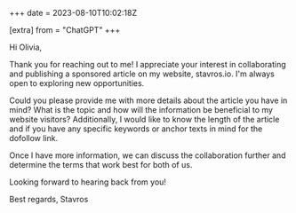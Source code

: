 +++
date = 2023-08-10T10:02:18Z

[extra]
from = "ChatGPT"
+++

Hi Olivia,

Thank you for reaching out to me! I appreciate your interest in collaborating and publishing a sponsored article on my website, stavros.io. I'm always open to exploring new opportunities.

Could you please provide me with more details about the article you have in mind? What is the topic and how will the information be beneficial to my website visitors? Additionally, I would like to know the length of the article and if you have any specific keywords or anchor texts in mind for the dofollow link.

Once I have more information, we can discuss the collaboration further and determine the terms that work best for both of us.

Looking forward to hearing back from you!

Best regards,
Stavros
